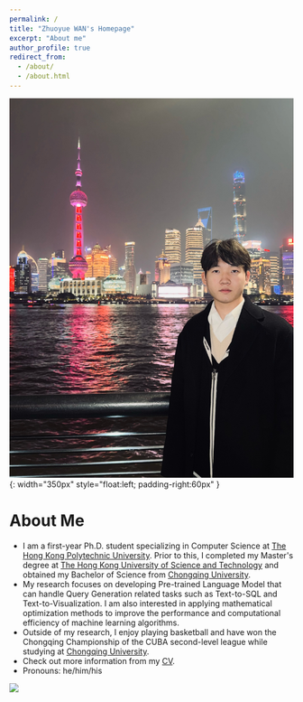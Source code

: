 ```yaml
---
permalink: /
title: "Zhuoyue WAN's Homepage"
excerpt: "About me"
author_profile: true
redirect_from: 
  - /about/
  - /about.html
---
```

![1683343073512](image/about/shanghai_2024_12.jpg){: width="350px" style="float:left; padding-right:60px" }

# About Me

* I am a first-year Ph.D. student specializing in Computer Science at [The Hong Kong Polytechnic University](https://www.polyu.edu.hk/). Prior to this, I completed my Master's degree at [The Hong Kong University of Science and Technology](https://hkust.edu.hk/) and obtained my Bachelor of Science from [Chongqing University](https://www.cqu.edu.cn/).
* My research focuses on developing Pre-trained Language Model that can handle Query Generation related tasks such as Text-to-SQL and Text-to-Visualization. I am also interested in applying mathematical optimization methods to improve the performance and computational efficiency of machine learning algorithms.
* Outside of my research, I enjoy playing basketball and have won the Chongqing Championship of the CUBA second-level league while studying at [Chongqing University](https://www.cqu.edu.cn/).
* Check out more information from my [CV](https://zwanah.github.io/files/CV_WAN_Zhuoyue.pdf).
* Pronouns: he/him/his

<a href='https://clustrmaps.com/site/1buji'  title='Visit tracker'><img src='//clustrmaps.com/map_v2.png?cl=ffffff&w=500&t=n&d=8FvmiF-Ze-Y-aFCJrTdqv0-ObHOkMPnPj1hOWXH7ayU&co=747f93&ct=ffffff'/></a>
